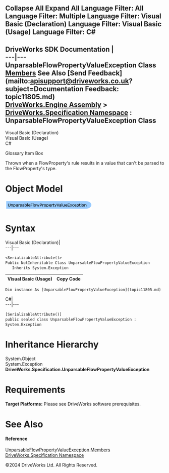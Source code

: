       

 Collapse All Expand All  Language Filter: All  Language Filter: Multiple  Language Filter: Visual Basic (Declaration) Language Filter: Visual Basic (Usage) Language Filter: C#  
---  
DriveWorks SDK Documentation  |   
---|---  
UnparsableFlowPropertyValueException Class   
[Members](topic11806.md) See Also [Send Feedback](mailto:apisupport@driveworks.co.uk?subject=Documentation Feedback: topic11805.md)  
[DriveWorks.Engine Assembly](topic2156.md) > [DriveWorks.Specification Namespace](topic10764.md) : UnparsableFlowPropertyValueException Class  
---  
  
Visual Basic (Declaration)    
Visual Basic (Usage)    
C# 

Glossary Item Box

Thrown when a FlowProperty's rule results in a value that can't be parsed to the FlowProperty's type. 

# Object Model

![](dotnetdiagramimages/image606.png)

# Syntax

Visual Basic (Declaration)|   
---|---  
      
    
    <SerializableAttribute()>
    Public NotInheritable Class UnparsableFlowPropertyValueException 
       Inherits System.Exception  
  
Visual Basic (Usage)| Copy Code  
---|---  
      
    
    Dim instance As [UnparsableFlowPropertyValueException](topic11805.md)  
  
C#|   
---|---  
      
    
    [SerializableAttribute()]
    public sealed class UnparsableFlowPropertyValueException : System.Exception   
  
# Inheritance Hierarchy

System.Object  
System.Exception  
**DriveWorks.Specification.UnparsableFlowPropertyValueException**  


# Requirements

**Target Platforms:** Please see DriveWorks software prerequisites.

# See Also

#### Reference

[UnparsableFlowPropertyValueException Members](topic11806.md)   
[DriveWorks.Specification Namespace](topic10764.md)

©2024 DriveWorks Ltd. All Rights Reserved.
